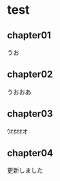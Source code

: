 <!-- readme.md -->

# test

## chapter01
うお
## chapter02
うおおあ
## chapter03
ｳｵｵｵｵオ
## chapter04
更新しました
